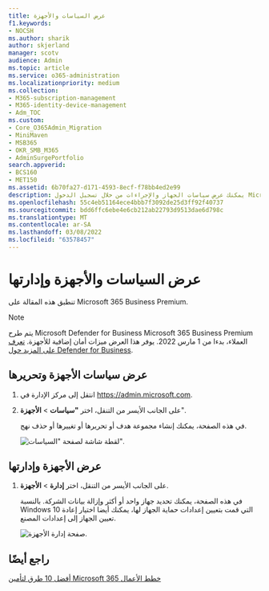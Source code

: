 ```yaml
---
title: عرض السياسات والأجهزة
f1.keywords:
- NOCSH
ms.author: sharik
author: skjerland
manager: scotv
audience: Admin
ms.topic: article
ms.service: o365-administration
ms.localizationpriority: medium
ms.collection:
- M365-subscription-management
- M365-identity-device-management
- Adm_TOC
ms.custom:
- Core_O365Admin_Migration
- MiniMaven
- MSB365
- OKR_SMB_M365
- AdminSurgePortfolio
search.appverid:
- BCS160
- MET150
ms.assetid: 6b70fa27-d171-4593-8ecf-f78bb4ed2e99
description: يمكنك عرض سياسات الجهاز والإجراءات من خلال تسجيل الدخول Microsoft 365 للأعمال.
ms.openlocfilehash: 55c4eb51164ece4bbb7f3092de25d3ff92f40737
ms.sourcegitcommit: bdd6ffc6ebe4e6cb212ab22793d9513dae6d798c
ms.translationtype: MT
ms.contentlocale: ar-SA
ms.lasthandoff: 03/08/2022
ms.locfileid: "63578457"
---
```

# <a name="view-and-manage-policies-and-devices"></a>عرض السياسات والأجهزة وإدارتها

تنطبق هذه المقالة على Microsoft 365 Business Premium.

> [!NOTE]
> يتم طرح Microsoft Defender for Business Microsoft 365 Business Premium العملاء، بدءا من 1 مارس 2022. يوفر هذا العرض ميزات أمان إضافية للأجهزة. [تعرف على المزيد حول Defender for Business](../../security/defender-business/mdb-overview.md).

## <a name="view-and-edit-device-policies"></a>عرض سياسات الأجهزة وتحريرها

1.  انتقل إلى مركز الإدارة في <a href="https://go.microsoft.com/fwlink/p/?linkid=837890" target="_blank">https://admin.microsoft.com</a>.
2. على الجانب الأيسر من التنقل، اختر **"سياسات** \> **الأجهزة**".

    في هذه الصفحة، يمكنك إنشاء مجموعة هدف أو تحريرها أو تغييرها أو حذف نهج.

    ![لقطة شاشة لصفحة "السياسات".](../../media/devicepolicies.png)
  
## <a name="view-and-manage-devices"></a>عرض الأجهزة وإدارتها

1. على الجانب الأيسر من التنقل، اختر **إدارة** \> **الأجهزة**. 
    
    في هذه الصفحة، يمكنك تحديد جهاز واحد أو أكثر وإزالة بيانات الشركة. بالنسبة Windows 10 التي قمت بتعيين إعدادات حماية الجهاز لها، يمكنك أيضا اختيار إعادة تعيين الجهاز إلى إعدادات المصنع.
  
   ![صفحة إدارة الأجهزة.](../../media/devicesmanage.png)

## <a name="see-also"></a>راجع أيضًا

[أفضل 10 طرق لتأمين Microsoft 365 خطط الأعمال](../security-and-compliance/secure-your-business-data.md)